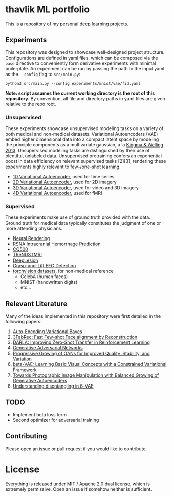 # thavlik ML portfolio
This is a repository of my personal deep learning projects.

## Experiments
This repository was designed to showcase well-designed project structure. Configurations are defined in yaml files, which can be composed via the `base` directive to conveniently form derivative experiments with minimal boilerplate. An experiment can be run by passing the path to the input yaml as the `--config` flag to `src/main.py`:

`python3 src/main.py --config experiments/mnist/vae/fid.yaml`

**Note: script assumes the current working directory is the root of this repository**. By convention, all file and directory paths in yaml files are given relative to the repo root.

### Unsupervised
These experiments showcase unsupervised modeling tasks on a variety of both medical and non-medical datasets. Variational Autoencoders (VAE) embed higher dimensional data into a compact latent space by modeling the principle components as a multivariate gaussian, a la [Kingma & Welling 2013](https://arxiv.org/abs/1312.6114). Unsupervised modeling tasks are distinguished by their use of plentiful, unlabeled data. Unsupervised pretraining confers an exponential boost in data efficiency on relevant supervised tasks [2][3], rendering these experiments highly relevant to [few-/one-shot learning](https://en.wikipedia.org/wiki/One-shot_learning).
- [1D Variational Autoencoder](experiments/include/vae1d/README.md), used for time series
- [2D Variational Autoencoder](experiments/include/vae2d/README.md), used for 2D imagery
- [3D Variational Autoencoder](experiments/include/vae3d/README.md), used for video and 3D imagery
- [4D Variational Autoencoder](experiments/include/vae4d/README.md), used for fMRI

### Supervised
These experiments make use of ground truth provided with the data. Ground truth for medical data typically constitutes the judgment of one or more attending physicians.
- [Neural Rendering](experiments/graphics/README.md)
- [RSNA Intracranial Hemorrhage Prediction](https://www.kaggle.com/c/rsna-intracranial-hemorrhage-detection)
- [CQ500](http://headctstudy.qure.ai/dataset)
- [TReNDS fMRI](https://www.kaggle.com/c/trends-assessment-prediction/data)
- [DeepLesion](https://www.nih.gov/news-events/news-releases/nih-clinical-center-releases-dataset-32000-ct-images)
- [Grasp-and-Lift EEG Detection](https://www.kaggle.com/c/grasp-and-lift-eeg-detection)
- [torchvision datasets](https://pytorch.org/docs/stable/torchvision/datasets.html), for non-medical reference
  - CelebA (human faces)
  - MNIST (handwritten digits)
  - etc...

## Relevant Literature
Many of the ideas implemented in this repository were first detailed in the following papers:

1. [Auto-Encoding Variational Bayes](https://arxiv.org/abs/1312.6114)
2. [3FabRec: Fast Few-shot Face alignment by Reconstruction](https://arxiv.org/abs/1911.10448)
3. [DARLA: Improving Zero-Shot Transfer in Reinforcement Learning](https://arxiv.org/abs/1707.08475)
4. [Generative Adversarial Networks](https://arxiv.org/abs/1406.2661)
5. [Progressive Growing of GANs for Improved Quality, Stability, and Variation](https://arxiv.org/abs/1710.10196)
6. [beta-VAE: Learning Basic Visual Concepts with a Constrained Variational Framework](https://openreview.net/forum?id=Sy2fzU9gl)
7. [Towards Photographic Image Manipulation with Balanced Growing of Generative Autoencoders](https://arxiv.org/abs/1904.06145)
8. [Understanding disentangling in β-VAE](https://arxiv.org/pdf/1804.03599.pdf)

## TODO
- Implement beta loss term
- Second optimizer for adversarial training

## Contributing
Please open an issue or pull request if you would like to contribute.

# License
Everything is released under MIT / Apache 2.0 dual license, which is extremely permissive. Open an issue if somehow neither is sufficient.
